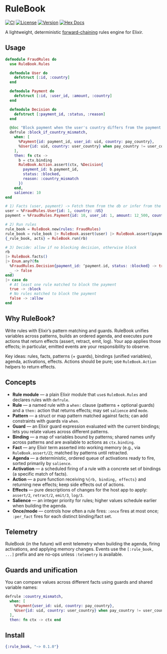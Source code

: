 # RuleBook

[![CI](https://github.com/dimamik/rule_book/actions/workflows/ci.yml/badge.svg)](https://github.com/dimamik/rule_book/actions/workflows/ci.yml)
[![License](https://img.shields.io/hexpm/l/rule_book.svg)](https://github.com/dimamik/rule_book/blob/main/LICENSE)
[![Version](https://img.shields.io/hexpm/v/rule_book.svg)](https://hex.pm/packages/rule_book)
[![Hex Docs](https://img.shields.io/badge/documentation-gray.svg)](https://hexdocs.pm/rule_book)

<!-- MDOC -->

A lightweight, deterministic [forward-chaining](https://en.wikipedia.org/wiki/Forward_chaining) rules engine for Elixir.

## Usage

```elixir
defmodule FraudRules do
  use RuleBook.Rules

  defmodule User do
    defstruct [:id, :country]
  end

  defmodule Payment do
    defstruct [:id, :user_id, :amount, :country]
  end

  defmodule Decision do
    defstruct [:payment_id, :status, :reason]
  end

  @doc "Block payment when the user's country differs from the payment country"
  defrule :block_if_country_mismatch,
    when: [
      %Payment{id: payment_id, user_id: uid, country: pay_country},
      %User{id: uid, country: user_country} when pay_country != user_country
    ],
    then: fn ctx ->
      b = ctx.binding
      RuleBook.Action.assert(ctx, %Decision{
        payment_id: b.payment_id,
        status: :blocked,
        reason: :country_mismatch
      })
    end,
    salience: 10
end

# 1) Facts (user, payment) -> Fetch them from the db or infer from the context
user = %FraudRules.User{id: 1, country: :US}
payment = %FraudRules.Payment{id: 10, user_id: 1, amount: 12_500, country: :DE}

# 2) Run rules
rule_book = RuleBook.new(rules: FraudRules)
rule_book = rule_book |> RuleBook.assert(user) |> RuleBook.assert(payment)
{_rule_book, acts} = RuleBook.run(rb)

# 3) Decide: allow if no blocking decision, otherwise block
rb
|> RuleBook.facts()
|> Enum.any?(fn
  %FraudRules.Decision{payment_id: ^payment.id, status: :blocked} -> true
  _ -> false
end)
|> case do
  # At least one rule matched to block the payment
  true -> :block
  # No rules matched to block the payment
  false -> :allow
end
```

## Why RuleBook?

Write rules with Elixir’s pattern matching and guards. RuleBook unifies variables across patterns,
builds an ordered agenda, and executes pure actions that return effects (assert, retract, emit, log).
Your app applies those effects; in particular, emitted events are your responsibility to observe.

Key ideas: rules, facts, patterns (+ guards), bindings (unified variables), agenda, activations, effects.
Actions should be pure; use `RuleBook.Action` helpers to return effects.

## Concepts

- **Rule module** — a plain Elixir module that `use`s `RuleBook.Rules` and declares rules with `defrule`.
- **Rule** — a named rule with a `when:` clause (patterns + optional guards) and a `then:` action that returns effects; may set `salience` and `mode`.
- **Pattern** — a struct or map pattern matched against facts; can add constraints with guards via `when`.
- **Guard** — an Elixir guard expression evaluated with the current bindings; lets you relate values across different patterns.
- **Binding** — a map of variables bound by patterns; shared names unify across patterns and are available to actions as `ctx.binding`.
- **Fact** — any Elixir term asserted into working memory (e.g., via `RuleBook.assert/2`); matched by patterns until retracted.
- **Agenda** — a deterministic, ordered queue of activations ready to fire, sorted primarily by `salience`.
- **Activation** — a scheduled firing of a rule with a concrete set of bindings (a specific match of facts).
- **Action** — a pure function receiving `%{rb, binding, effects}` and returning new effects; keep side effects out of actions.
- **Effects** — pure descriptions of changes for the host app to apply: `assert/2`, `retract/2`, `emit/3`, `log/3`.
- **Salience** — an integer priority for rules; higher values schedule earlier when building the agenda.
- **Once/mode** — controls how often a rule fires: `:once` fires at most once; `:per_fact` fires for each distinct binding/fact set.

## Telemetry

RuleBook (in the future) will emit telemetry when building the agenda, firing activations, and applying memory changes.
Events use the `[:rule_book, ...]` prefix and are no-ops unless `:telemetry` is available.

## Guards and unification

You can compare values across different facts using guards and shared variable names:

```elixir
defrule :country_mismatch,
  when: [
    %Payment{user_id: uid, country: pay_country},
    %User{id: uid, country: user_country} when pay_country != user_country
  ],
  then: fn ctx -> ctx end
```

<!-- MDOC -->

## Install

```elixir
{:rule_book, "~> 0.1.0"}
```
